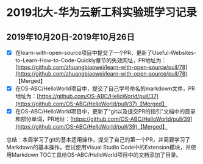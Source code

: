 # 2019北大-华为云新工科实验班学习记录
## 2019年10月20日-2019年10月26日
 - [x] 在learn-with-open-source项目中提交了一个PR，更新了Useful-Websites-to-Learn-How-to-Code-Quickly章节的失效网址，PR地址为：[https://github.com/zhuangbiaowei/learn-with-open-source/pull/78](https://github.com/zhuangbiaowei/learn-with-open-source/pull/78) 【Merged】
 - [x] 在OS-ABC/HelloWorld项目中，提交了自己学号命名的markdown文件，PR地址为：[https://github.com/OS-ABC/HelloWorld/pull/37](https://github.com/OS-ABC/HelloWorld/pull/37)【Merged】
 - [x] 在OS-ABC/HelloWorld项目中，更新了“git以及提交PR的指引”文档中的目录和部分单词，PR地址：[https://github.com/OS-ABC/HelloWorld/pull/39](https://github.com/OS-ABC/HelloWorld/pull/39)【Merged】

总结：本周学习了git的基本适用操作，提交了自己的第一个PR，并简要学习了Markdown的基本操作，尝试使用Visual Studio Code中的Extension模块，并使用Markdown TOC工具给OS-ABC/HelloWorld项目中的文档添加了目录。